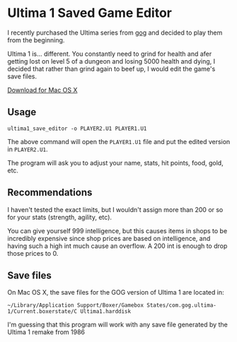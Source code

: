 Ultima 1 Saved Game Editor
==========================

I recently purchased the Ultima series from [gog](http://gog.com) and decided to
play them from the beginning.

Ultima 1 is... different. You constantly need to grind for health and afer
getting lost on level 5 of a dungeon and losing 5000 health and dying, I decided
that rather than grind again to beef up, I would edit the game's save files.

[Download for Mac OS X](https://dl.dropboxusercontent.com/u/473648/ultima1_save_editor-mac-os-x-2014-02-20.zip)

Usage
-----

    ultima1_save_editor -o PLAYER2.U1 PLAYER1.U1

The above command will open the `PLAYER1.U1` file and put the edited version in
`PLAYER2.U1`.

The program will ask you to adjust your name, stats, hit points, food, gold,
etc.

Recommendations
---------------

I haven't tested the exact limits, but I wouldn't assign more than 200 or so for
your stats (strength, agility, etc).

You can give yourself 999 intelligence, but this causes items in shops to be
incredibly expensive since shop prices are based on intelligence, and having
such a high int much cause an overflow. A 200 int is enough to drop those prices
to 0.

Save files
----------

On Mac OS X, the save files for the GOG version of Ultima 1 are located in:

    ~/Library/Application Support/Boxer/Gamebox States/com.gog.ultima-1/Current.boxerstate/C Ultima1.harddisk

I'm guessing that this program will work with any save file generated by the
Ultima 1 remake from 1986
